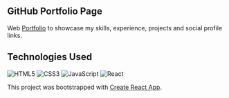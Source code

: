## GitHub Portfolio Page

Web [Portfolio](https://navchandar.github.io) to showcase my skills, experience, projects and social profile links.


## Technologies Used

 <img alt="HTML5" src="https://img.shields.io/badge/html5-%23E34F26.svg?style=for-the-badge&logo=html5&logoColor=white"/>  <img alt="CSS3" src="https://img.shields.io/badge/css3-%231572B6.svg?style=for-the-badge&logo=css3&logoColor=white"/>  <img alt="JavaScript" src="https://img.shields.io/badge/javascript-%23323330.svg?style=for-the-badge&logo=javascript&logoColor=%23F7DF1E"/>  <img alt="React" src="https://img.shields.io/badge/-ReactJs-61DAFB?logo=react&logoColor=black&style=for-the-badge"/> 
 
 This project was bootstrapped with [Create React App](https://github.com/facebook/create-react-app).

